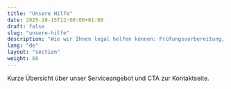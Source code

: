 ```yaml
---
title: "Unsere Hilfe"
date: 2025-10-15T12:00:00+01:00
draft: false
slug: "unsere-hilfe"
description: "Wie wir Ihnen legal helfen können: Prüfungsvorbereitung, Dokumentenservice, Beratung zu ausländischen Prüfungen."
lang: "de"
layout: "section"
weight: 60
---
```


Kurze Übersicht über unser Serviceangebot und CTA zur Kontaktseite.
